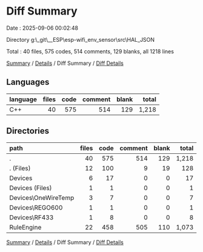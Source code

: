 # Diff Summary

Date : 2025-09-06 00:02:48

Directory g:\\_git\\__ESP\\esp-wifi_env_sensor\\src\\HAL_JSON

Total : 40 files,  575 codes, 514 comments, 129 blanks, all 1218 lines

[Summary](results.md) / [Details](details.md) / Diff Summary / [Diff Details](diff-details.md)

## Languages
| language | files | code | comment | blank | total |
| :--- | ---: | ---: | ---: | ---: | ---: |
| C++ | 40 | 575 | 514 | 129 | 1,218 |

## Directories
| path | files | code | comment | blank | total |
| :--- | ---: | ---: | ---: | ---: | ---: |
| . | 40 | 575 | 514 | 129 | 1,218 |
| . (Files) | 12 | 100 | 9 | 19 | 128 |
| Devices | 6 | 17 | 0 | 0 | 17 |
| Devices (Files) | 1 | 1 | 0 | 0 | 1 |
| Devices\\OneWireTemp | 3 | 7 | 0 | 0 | 7 |
| Devices\\REGO600 | 1 | 1 | 0 | 0 | 1 |
| Devices\\RF433 | 1 | 8 | 0 | 0 | 8 |
| RuleEngine | 22 | 458 | 505 | 110 | 1,073 |

[Summary](results.md) / [Details](details.md) / Diff Summary / [Diff Details](diff-details.md)